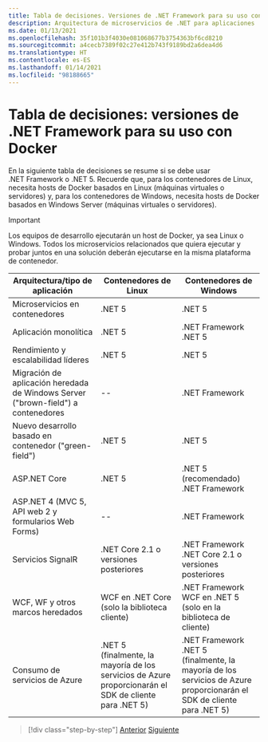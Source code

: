 ```yaml
---
title: Tabla de decisiones. Versiones de .NET Framework para su uso con Docker
description: Arquitectura de microservicios de .NET para aplicaciones .NET en contenedor | Tabla de decisiones, versiones de .NET Framework para su uso con Docker
ms.date: 01/13/2021
ms.openlocfilehash: 35f101b3f4030e081068677b3754363bf6cd8210
ms.sourcegitcommit: a4cecb7389f02c27e412b743f9189bd2a6dea4d6
ms.translationtype: HT
ms.contentlocale: es-ES
ms.lasthandoff: 01/14/2021
ms.locfileid: "98188665"
---
```

# <a name="decision-table-net-frameworks-to-use-for-docker"></a>Tabla de decisiones: versiones de .NET Framework para su uso con Docker

En la siguiente tabla de decisiones se resume si se debe usar .NET Framework o .NET 5. Recuerde que, para los contenedores de Linux, necesita hosts de Docker basados en Linux (máquinas virtuales o servidores) y, para los contenedores de Windows, necesita hosts de Docker basados en Windows Server (máquinas virtuales o servidores).

> [!IMPORTANT]
> Los equipos de desarrollo ejecutarán un host de Docker, ya sea Linux o Windows. Todos los microservicios relacionados que quiera ejecutar y probar juntos en una solución deberán ejecutarse en la misma plataforma de contenedor.

| Arquitectura/tipo de aplicación | Contenedores de Linux | Contenedores de Windows |
|-------------------------|------------------|--------------------|
| Microservicios en contenedores | .NET 5 | .NET 5 |
| Aplicación monolítica | .NET 5 | .NET Framework <br/> .NET 5 |
| Rendimiento y escalabilidad líderes | .NET 5 | .NET 5 |
| Migración de aplicación heredada de Windows Server ("brown-field") a contenedores | -- | .NET Framework |
| Nuevo desarrollo basado en contenedor ("green-field") | .NET 5 | .NET 5 |
| ASP.NET Core | .NET 5 | .NET 5 (recomendado) <br/> .NET Framework |
| ASP.NET 4 (MVC 5, API web 2 y formularios Web Forms) | -- | .NET Framework |
| Servicios SignalR | .NET Core 2.1 o versiones posteriores | .NET Framework <br/> .NET Core 2.1 o versiones posteriores |
| WCF, WF y otros marcos heredados | WCF en .NET Core (solo la biblioteca cliente) | .NET Framework <br/> WCF en .NET 5 (solo en la biblioteca de cliente) |
| Consumo de servicios de Azure | .NET 5 <br/> (finalmente, la mayoría de los servicios de Azure proporcionarán el SDK de cliente para .NET 5) | .NET Framework <br/> .NET 5 <br/> (finalmente, la mayoría de los servicios de Azure proporcionarán el SDK de cliente para .NET 5) |

>[!div class="step-by-step"]
>[Anterior](net-framework-container-scenarios.md)
>[Siguiente](net-container-os-targets.md)
